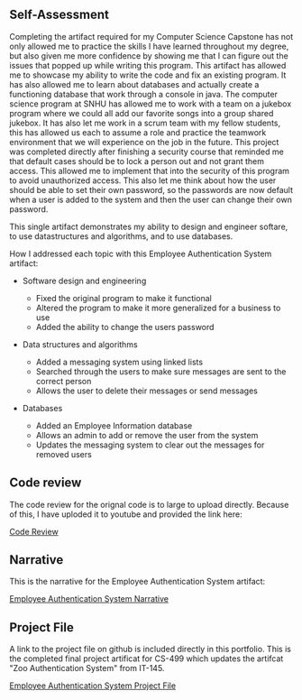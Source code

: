 ## Self-Assessment

Completing the artifact required for my Computer Science Capstone has not only allowed me to practice the skills I have learned throughout my degree, but also given me more confidence by showing me that I can figure out the issues that popped up while writing this program. This artifact has allowed me to showcase my ability to write the code and fix an existing program. It has also allowed me to learn about databases and actually create a functioning database that work through a console in java. The computer science program at SNHU has allowed me to work with a team on a jukebox program where we could all add our favorite songs into a group shared jukebox. It has also let me work in a scrum team with my fellow students, this has allowed us each to assume a role and practice the teamwork environment that we will experience on the job in the future.  This project was completed directly after finishing a security course that reminded me that default cases should be to lock a person out and not grant them access. This allowed me to implement that into the security of this program to avoid unauthorized access. This also let me think about how the user should be able to set their own password, so the passwords are now default when a user is added to the system and then the user can change their own password.

This single artifact demonstrates my ability to design and engineer softare, to use datastructures and algorithms, and to use databases.

How I addressed each topic with this Employee Authentication System artifact:

- Software design and engineering
  * Fixed the original program to make it functional
  * Altered the program to make it more generalized for a business to use
  * Added the ability to change the users password

- Data structures and algorithms
  * Added a messaging system using linked lists
  * Searched through the users to make sure messages are sent to the correct person
  * Allows the user to delete their messages or send messages

- Databases
  * Added an Employee Information database
  * Allows an admin to add or remove the user from the system
  * Updates the messaging system to clear out the messages for removed users

## Code review

The code review for the orignal code is to large to upload directly. Because of this, I have uploded it to youtube and provided the link here:

[Code Review](https://youtu.be/uPsMT78aeZk)

## Narrative

This is the narrative for the Employee Authentication System artifact:

[Employee Authentication System Narrative](https://github.com/loserchik67/loserchik67.github.io/blob/main/Narrative.docx)


## Project File

A link to the project file on github is included directly in this portfolio. This is the completed final project artificat for CS-499 which updates the artifcat "Zoo Authentication System" from IT-145.

[Employee Authentication System Project File](https://github.com/loserchik67/loserchik67.github.io/tree/main/Employee%20Authentication%20System)

